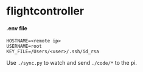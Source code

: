 # flightcontroller

#### .env file
    HOSTNAME=<remote ip>
    USERNAME=root
    KEY_FILE=/Users/<user>/.ssh/id_rsa

Use `./sync.py` to watch and send `./code/*` to the pi.
